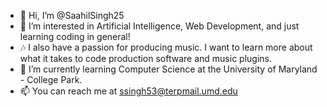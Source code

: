 - 👋 Hi, I’m @SaahilSingh25
- 👀 I’m interested in Artificial Intelligence, Web Development, and just learning coding in general! 
- 🎶 I also have a passion for producing music. I want to learn more about what it takes to code production software and music plugins.
- 🌱 I’m currently learning Computer Science at the University of Maryland - College Park.
- 📫 You can reach me at ssingh53@terpmail.umd.edu
